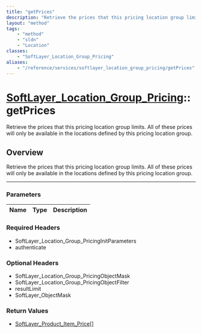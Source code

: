 ```yaml
---
title: "getPrices"
description: "Retrieve the prices that this pricing location group limits. All of these prices will only be available in the locations... "
layout: "method"
tags:
    - "method"
    - "sldn"
    - "Location"
classes:
    - "SoftLayer_Location_Group_Pricing"
aliases:
    - "/reference/services/softlayer_location_group_pricing/getPrices"
---
```

# [SoftLayer_Location_Group_Pricing](/reference/services/SoftLayer_Location_Group_Pricing)::getPrices

Retrieve the prices that this pricing location group limits. All of these prices will only be available in the locations defined by this pricing location group.


## Overview 
Retrieve the prices that this pricing location group limits. All of these prices will only be available in the locations defined by this pricing location group.

-----

### Parameters 
|Name | Type | Description |
| --- | --- | --- |


### Required Headers
* SoftLayer_Location_Group_PricingInitParameters
* authenticate


### Optional Headers
* SoftLayer_Location_Group_PricingObjectMask
* SoftLayer_Location_Group_PricingObjectFilter
* resultLimit
* SoftLayer_ObjectMask

### Return Values
* <a href='/reference/datatypes/SoftLayer_Product_Item_Price'>SoftLayer_Product_Item_Price[] </a>




